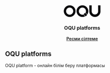 <p align="center">
    <img 
        src="ui/static/images/full-logo-white.svg" 
        alt="OQU platforms Logo" width="120" 
    />
</p>
<h3 align="center">OQU platforms</h3>
<p align="center">
    <a href="https://oquplatforms.com" style="font-weight: 600">Ресми сілтеме</a>
</p>


## OQU platforms
OQU platform - онлайн білім беру платформасы
